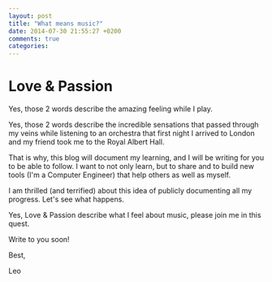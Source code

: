 ```yaml
---
layout: post
title: "What means music?"
date: 2014-07-30 21:55:27 +0200
comments: true
categories: 
---
```


# Love & Passion

Yes, those 2 words describe the amazing feeling while I play.

Yes, those 2 words describe the incredible sensations that passed through my veins while listening 
to an orchestra that first night I arrived to London and my friend took me to the Royal Albert Hall.

That is why, this blog will document my learning, and I will be writing for you to be able to follow.
I want to not only learn, but to share and to build new tools (I'm a Computer Engineer) that help others as well as myself.

I am thrilled (and terrified) about this idea of publicly documenting all my progress. Let's see what happens.


Yes, Love & Passion describe what I feel about music, please join me in this quest.


Write to you soon!

Best,


Leo

